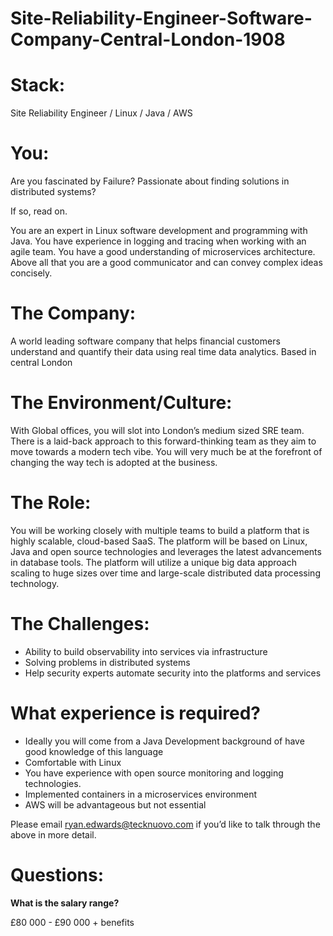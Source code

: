 # Site-Reliability-Engineer-Software-Company-Central-London-1908

# Stack: 

Site Reliability Engineer / Linux / Java / AWS 

# You:

Are you fascinated by Failure? Passionate about finding solutions in distributed systems?

If so, read on.

You are an expert in Linux software development and programming with Java. You have experience in logging and tracing when working with an agile team. You have a good understanding of microservices architecture. Above all that you are a good communicator and can convey complex ideas concisely.

# The Company: 

A world leading software company that helps financial customers understand and quantify their data using real time data analytics. Based in central London 

# The Environment/Culture: 

With Global offices, you will slot into London’s medium sized SRE team. There is a laid-back approach to this forward-thinking team as they aim to move towards a modern tech vibe. You will very much be at the forefront of changing the way tech is adopted at the business.

# The Role: 

You will be working closely with multiple teams to build a platform that is highly scalable, cloud-based SaaS. The platform will be based on Linux, Java and open source technologies and leverages the latest advancements in database tools. The platform will utilize a unique big data approach scaling to huge sizes over time and large-scale distributed data processing technology.

# The Challenges: 

-	Ability to build observability into services via infrastructure
-	Solving problems in distributed systems
-	Help security experts automate security into the platforms and services

# What experience is required?

-	Ideally you will come from a Java Development background of have good knowledge of this language
-	Comfortable with Linux
-	You have experience with open source monitoring and logging technologies.
-	Implemented containers in a microservices environment
-	AWS will be advantageous but not essential 

Please email ryan.edwards@tecknuovo.com if you’d like to talk through the above in more detail.

# Questions:

**What is the salary range?**

£80 000 - £90 000 + benefits 
